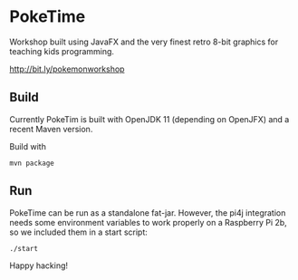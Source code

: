 PokeTime
====================

Workshop built using JavaFX and the very finest retro 8-bit graphics for teaching kids programming.

http://bit.ly/pokemonworkshop

## Build

Currently PokeTim is built with OpenJDK 11 (depending on OpenJFX) and a recent Maven version.

Build with 
```
mvn package
```

## Run

PokeTime can be run as a standalone fat-jar. However, the pi4j integration needs some environment variables to
work properly on a Raspberry Pi 2b, so we included them in a start script:

```bash
./start
```


Happy hacking!
